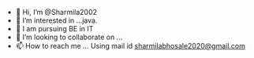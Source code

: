 - 👋 Hi, I’m @Sharmila2002
- 👀 I’m interested in ...java.
- 🌱 I am pursuing BE in IT
- 💞️ I’m looking to collaborate on ...
- 📫 How to reach me ...  Using mail id sharmilabhosale2020@gmail.com
<!---
Sharmila2002/Sharmila2002 is a ✨ special ✨ repository because its `README.md` (this file) appears on your GitHub profile.
You can click the Preview link to take a look at your changes.
--->
